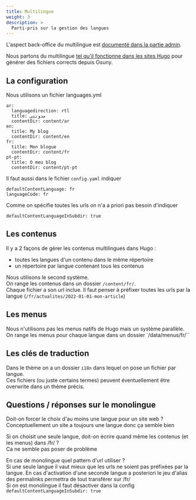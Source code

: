 ```yaml
---
title: Multilingue
weight: 3
description: >
  Parti-pris sur la gestion des langues
---
```


L'aspect back-office du multilingue est [documenté dans la partie admin](/docs/admin/architecture/multilingue/).

Nous partons du multilingue [tel qu'il fonctionne dans les sites Hugo](https://gohugo.io/content-management/multilingual/) pour générer des fichiers corrects depuis Osuny.

## La configuration

Nous utilisons un fichier languages.yml
```
ar:
  languagedirection: rtl
  title: مدونتي
  contentDir: content/ar
en:
  title: My blog
  contentDir: content/en
fr:
  title: Mon blogue
  contentDir: content/fr
pt-pt:
  title: O meu blog
  contentDir: content/pt-pt
```

Il faut aussi dans le fichier `config.yaml` indiquer
```
defaultContentLanguage: fr
languageCode: fr
```

Comme on spécifie toutes les urls on n'a a priori pas besoin d'indiquer
```
defaultContentLanguageInSubdir: true
```

## Les contenus

Il y a 2 façons de gérer les contenus multilingues dans Hugo :
- toutes les langues d'un contenu dans le même répertoire
- un répertoire par langue contenant tous les contenus

Nous utilisons le second système.  
On range les contenus dans un dossier `/content/fr/`.  
Chaque fichier a son url inclue. Il faut penser à préfixer toutes les urls par la langue (`/fr/actualites/2022-01-01-mon-article`)

## Les menus

Nous n'utilisons pas les menus natifs de Hugo mais un système parallèle.  
On range les menus pour chaque langue dans un dossier `/data/menus/fr/``

## Les clés de traduction

Dans le thème on a un dossier `i18n` dans lequel on pose un fichier par langue.  
Ces fichiers (ou juste certains termes) peuvent éventuellement être overwrite dans un thème précis.  

## Questions / réponses sur le monolingue

Doit-on forcer le choix d'au moins une langue pour un site web ?  
Conceptuellement un site a toujours une langue donc ça semble bien  

Si on choisit une seule langue, doit-on écrire quand même les contenus (et les menus) dans /fr/ ?  
Ca ne semble pas poser de problème  

En cas de monolingue quel pattern d'url utiliser ?  
Si une seule langue il vaut mieux que les urls ne soient pas préfixées par la langue.
En cas d'activation d'une seconde langue a posteriori le jeu d'alias des permalinks permettra de tout transférer sur /fr/  
Si on est monolingue il faut désactiver dans la config `defaultContentLanguageInSubdir: true`
